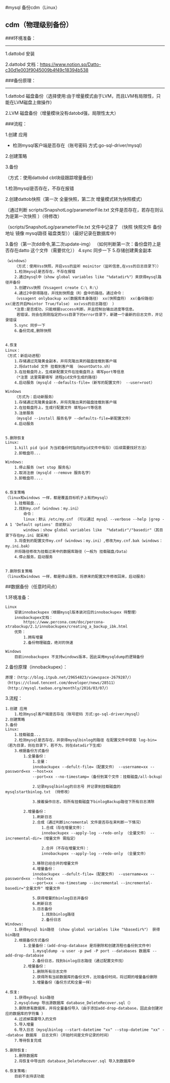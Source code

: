 #mysql 备份cdm（Linux）

## cdm（物理级别备份）


###环境准备：

------
1.dattobd 安装 

2.dattobd 文档：https://www.notion.so/Datto-c30d1e003f9045009b4f49c18394b538

###备份原理：

--------
1.dattobd 磁盘备份（选择使用:由于增量模式由于LVM，而且LVM有局限性，只能在LVM磁盘上做操作）

2.LVM 磁盘备份（增量模块没有datobd强，局限性太大）


###流程：


1.创建 应用

-  检测mysql客户端是否存在（账号密码 方式:go-sql-driver/mysql）
    
2.创建策略

3.备份

（方式：使用dattobd cbt块级跟踪增量备份）

1.检测mysql是否存在，不存在报错

2.创建dattob快照（第一次 全量快照，第二次 增量模式转为快照模式）

 （通过判断 scripts/SnapshotLog/parameterFile.txt 文件是否存在，若存在则认为是第一次快照 ）（待修改）

（scripts/SnapshotLog/parameterFile.txt 文件中记录了 （快照 快照文件 备份地址 镜像 mysql路径 磁盘类型））（最好记录在数据库中）

3.备份（第一次dd命令,第二次update-img）
（如何判断第一次：备份盘符上是否存在datto 这个文件（需要优化））
4.sync 同步一下
5.存储创建黄金副本


    （windows）
        （方式：使用Vss快照，开启vss的监听 moinitor（监听信息,在vss的日志目录下））
        1.检测mysql是否存在，不存在报错
        2.通过mysql中（show global variables like "%datadir%"）来获得mysql路径并备份
        3.创建Vss快照（Vssagent create C:\ R:\）
        4.通过2中获得路径，并找到快照盘（R）盘中的路径。通过命令：
        （vssagent onlybackup xx(数据库本身路径） xx(快照盘符） xx(备份路径） xx(是否开启Mointor True/false） xx(vss的日志路径） ）
        *注意:是否成功，只能根据success判断，并且控制台输出进度等信息。
         若错误，则会在刚刚指定的vss目录下的error目录下，新建一个最新的日志文件，并记录错误
        5.sync 同步一下
        6.备份完成,删除快照


    4.恢复
    Linux：
    （方式：新启动进程）
        1.存储通过克隆黄金副本，并将克隆出来的磁盘挂载到客户端
        2.将dattobd 文件 挂载到客户端 （mountDatto.sh）
        3.在挂载盘符上，生成新配置文件在挂载盘符上 填写port等信息
        （*注意 这里需要填写 进程pid文件生成的路径）
        4.启动服务（mysqld --defaults-file=（新写的配置文件） --user=root）

    Windows
        （方式为：启动新服务）
        1.存储通过克隆黄金副本，并将克隆出来的磁盘挂载到客户端
        2.在挂载盘符上，生成行配置文件 填写port等信息
        3.注册服务
        （mysqld --install 服务名字 --defaults-file=新配置文件）
        4.启动服务


    5.删除恢复
    Linux:
        1.kill pid（pid 为当初备份时指向的pid文件中有存）（后续需要找好方法）
        2.卸载盘符...

    Windows:
        1.停止服务（net stop 服务名）
        2.取消注册（mysqld --remove 服务名字）
        3.卸载盘符....


    6.恢复策略
    （linux和windows 一样，都是覆盖目标机子上有的mysql）
        1.挂载磁盘...
        2.找到my.cnf（windows：my.ini） 
            命令：
            linux：默认 /etc/my.cnf （可以通过 mysql --verbose --help |grep -A 1 'Default options' 目前默认）
            windows：show global variables like  "%datadir"/"basedir"（其目录下存在my.ini 就采用）
        3.将查到的配置文件my.cnf（windows：my.ini）,修改为my.cnf.bak（windows：my.ini.bak）
        并将路径修改为挂载过来中的数据库路径（一般为 挂载磁盘/Data） 
        4.停止服务，启动服务


    7.删除恢复策略 
    （linux和windows 一样，都是停止服务，将原来的配置文件修改回来，启动服务）


##数据备份（任意时间点）

1.环境准备：

    Linux
        安装innobackupex（根据mysql版本装对应的innobackupex 待整理）
        innobackupex文档：
            https://www.percona.com/doc/percona-xtrabackup/2.1/innobackupex/creating_a_backup_ibk.html
        优势：
            1.拥有增量
            2.备份物理磁盘，绝对的快速

    Windows
        目前innobackupex 不支持windows版本，因此采用mysqldump的逻辑备份
2.备份原理（innobackupex）：

    原理：（http://blog.itpub.net/29654823/viewspace-2679287/）
    （https://cloud.tencent.com/developer/news/28511）
    （http://mysql.taobao.org/monthly/2016/03/07/）
3.流程：
 
    1.创建 应用
        1.检测mysql客户端是否存在（账号密码 方式:go-sql-driver/mysql）
    2.创建策略
    3.备份
    Linux:
        1.挂载磁盘...
        2.检测mysql是否存在，并获得mysqlbinlog的路径 在配置文件中获取 log-bin= （若为目录，则在目录下，若不为，则在datadir下生成）
        3.根据备份方式备份
            1.全量备份：
                1.全量：
                innobackupex --defult-file=（配置文件） --username=xx --password=xx --host=xx 
                --port=xx --no-timestamp=（备份到某个文件：挂载磁盘/all-bckup）

                2.记录mysqlbinlog的日志号 并记录到挂载磁盘的mysqlstartbinlog.txt （待修改）

                3.接着操作日志，将所有挂载磁盘下binlogBackup路径下所有日志清除

            2.增量备份： 
                1.刷新日志
                2.合成（通过判断incremental 文件是否存在来判断一下情况）
                    1.合成（存在增量文件）：
                    innobackupex --apply-log --redo-only （全量文件） --incremental-dir=（增量文件 需指定）

                    2.合并（不存在增量文件）：
                    innobackupex --apply-log --redo-only （全量文件）

                3.移除已经合并的增量文件
                4.增量备份：
                innobackupex --defult-file=（配置文件） --username=xx --password=xx --host=xx 
                --port=xx --no-timestamp --incremental --incremental-basedir="全量文件" 增量文件

                5.获得增量的binlog日志并备份
                6.刷新日志
                3.日志备份
                    1.找到binlog路径
                    2.备份日志
    Windows:
        1.获得mysql bin路径 （show global variables like "%basedir%"） 获得bin路径
        2.根据备份方式备份
            1.全量备份：（add-drop-database 是将删除和创建流程也备份到文件中）
                1.mysqldump -u user -p pwd -P port --databases 数据库 --add-drop-database 
                2.备份日志，找到binlog日志路径（通过配置文件找）
            2.增量备份：
                1.删除所有日志文件
                2.获得所有当前数据库的备份文件，比较备份时间，将过期的增量备份删除
                3.增量备份（备份方式和全量一样）

    4.恢复:
        1.获得mysql bin路径
        2.mysqldump 导出源数据库 database_DeleteRecover.sql（）
        3.删除原有数据库，并将全量备份导入（由于添加add-drop-database，因此会创建对应的数据库的字符集 ）
        4.过滤掉需要导入的文件
        5.导入增量
        6.导入日志（mysqlbinlog --start-datetime "xx" --stop-datetime "xx" --databse 数据库  日志文件）（开始时间是文件记录的时间）
        7.等待恢复完成

    5.删除恢复:
        1.删除数据库
        2.将恢复中导出的 database_DeleteRecover.sql 导入到数据库中

    6.恢复策略:
        目前不支持该功能

